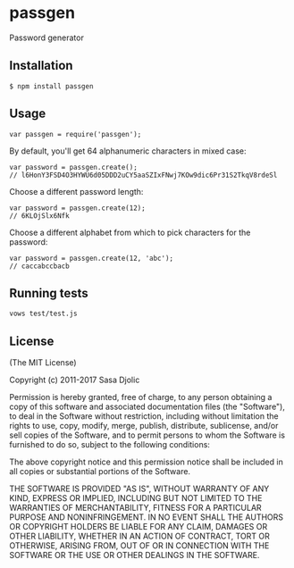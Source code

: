 # passgen

Password generator

## Installation

	$ npm install passgen

## Usage

	var passgen = require('passgen');

By default, you'll get 64 alphanumeric characters in mixed case:

	var password = passgen.create();
	// l6HonY3FSD4O3HYWU6d05DDD2uCY5aaSZIxFNwj7KOw9dic6Pr31S2TkqV8rdeSl

Choose a different password length:

	var password = passgen.create(12);
	// 6KLOjSlx6Nfk

Choose a different alphabet from which to pick characters for the password:

	var password = passgen.create(12, 'abc');
	// caccabccbacb

## Running tests

	vows test/test.js

## License

(The MIT License)

Copyright (c) 2011-2017 Sasa Djolic

Permission is hereby granted, free of charge, to any person obtaining a copy of this software and associated documentation files (the "Software"), to deal in the Software without restriction, including without limitation the rights to use, copy, modify, merge, publish, distribute, sublicense, and/or sell copies of the Software, and to permit persons to whom the Software is furnished to do so, subject to the following conditions:

The above copyright notice and this permission notice shall be included in all copies or substantial portions of the Software.

THE SOFTWARE IS PROVIDED "AS IS", WITHOUT WARRANTY OF ANY KIND, EXPRESS OR IMPLIED, INCLUDING BUT NOT LIMITED TO THE WARRANTIES OF MERCHANTABILITY, FITNESS FOR A PARTICULAR PURPOSE AND NONINFRINGEMENT. IN NO EVENT SHALL THE AUTHORS OR COPYRIGHT HOLDERS BE LIABLE FOR ANY CLAIM, DAMAGES OR OTHER LIABILITY, WHETHER IN AN ACTION OF CONTRACT, TORT OR OTHERWISE, ARISING FROM, OUT OF OR IN CONNECTION WITH THE SOFTWARE OR THE USE OR OTHER DEALINGS IN THE SOFTWARE.

